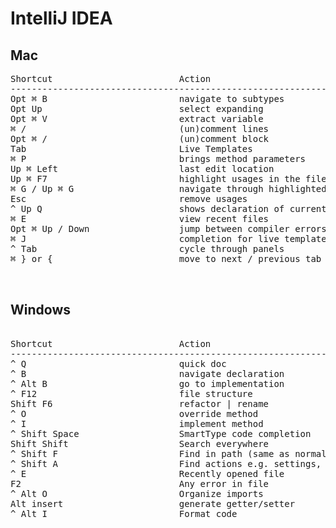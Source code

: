 


# IntelliJ IDEA


## Mac

<pre>
Shortcut                        Action                                    
-----------------------------------------------------------------------------------------------------
Opt ⌘ B                         navigate to subtypes
Opt Up                          select expanding
Opt ⌘ V                         extract variable
⌘ /                             (un)comment lines
Opt ⌘ /                         (un)comment block
Tab                             Live Templates
⌘ P                             brings method parameters
Up ⌘ Left                       last edit location
Up ⌘ F7                         highlight usages in the file
⌘ G / Up ⌘ G                    navigate through highlighted usages
Esc                             remove usages
^ Up Q                          shows declaration of current method   
⌘ E                             view recent files
Opt ⌘ Up / Down                 jump between compiler errors or search results
⌘ J                             completion for live templates
^ Tab                           cycle through panels
⌘ } or {                        move to next / previous tab


</pre>



## Windows

<pre>

Shortcut                        Action                          
-----------------------------------------------------------------------------------------------------
^ Q                             quick doc
^ B                             navigate declaration
^ Alt B                         go to implementation    
^ F12                           file structure
Shift F6                        refactor | rename
^ O                             override method
^ I                             implement method
^ Shift Space                   SmartType code completion
Shift Shift                     Search everywhere
^ Shift F                       Find in path (same as normal find but searches all source files
^ Shift A                       Find actions e.g. settings, their shortcut if exists
^ E                             Recently opened file
F2                              Any error in file
^ Alt O                         Organize imports
Alt insert                      generate getter/setter
^ Alt I                         Format code


</pre>
